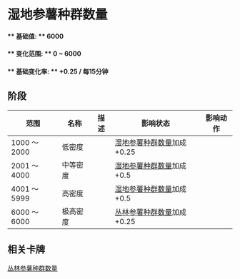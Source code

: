 # 湿地参薯种群数量  
#### ** 基础值: ** 6000   
#### ** 变化范围: ** 0 ~ 6000  
#### ** 基础变化率: ** +0.25 / 每15分钟  
## 阶段  
范围  |  名称  |  描述  |  影响状态  |  影响动作  
----  |  ----  |  ----  |  ----  |  ----  
1000 ～ 2000  |  低密度  |    |  [湿地参薯种群数量](Yam_WetlandsPop.md)加成+0.25  |    
2001 ～ 4000  |  中等密度  |    |  [湿地参薯种群数量](Yam_WetlandsPop.md)加成+0.5  |    
4001 ～ 5999  |  高密度  |    |  [湿地参薯种群数量](Yam_WetlandsPop.md)加成+0.5  |    
6000 ～ 6000  |  极高密度  |    |  [丛林参薯种群数量](Yam_JunglePop.md)加成+0.25  |    
## 相关卡牌  
[丛林参薯种群数量](Yam_JunglePop.md)  


<script>document.title="湿地参薯种群数量 - 卡牌生存百科 Card Survival Wiki";</script>